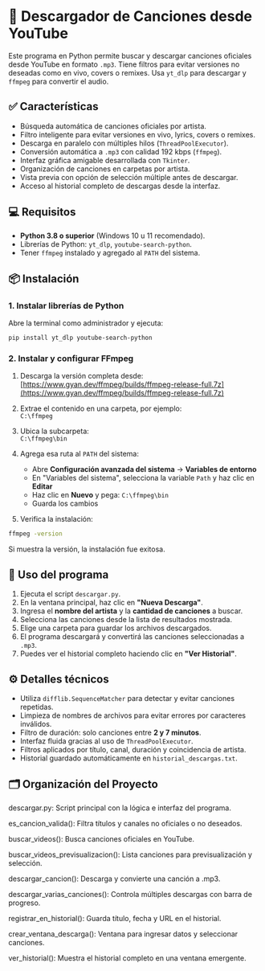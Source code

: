 # 🎵 Descargador de Canciones desde YouTube

Este programa en Python permite buscar y descargar canciones oficiales desde YouTube en formato `.mp3`. Tiene filtros para evitar versiones no deseadas como en vivo, covers o remixes. Usa `yt_dlp` para descargar y `ffmpeg` para convertir el audio.


## ✅ Características

- Búsqueda automática de canciones oficiales por artista.
- Filtro inteligente para evitar versiones en vivo, lyrics, covers o remixes.
- Descarga en paralelo con múltiples hilos (`ThreadPoolExecutor`).
- Conversión automática a `.mp3` con calidad 192 kbps (`ffmpeg`).
- Interfaz gráfica amigable desarrollada con `Tkinter`.
- Organización de canciones en carpetas por artista.
- Vista previa con opción de selección múltiple antes de descargar.
- Acceso al historial completo de descargas desde la interfaz.


## 💻 Requisitos

- **Python 3.8 o superior** (Windows 10 u 11 recomendado).
- Librerías de Python: `yt_dlp`, `youtube-search-python`.
- Tener `ffmpeg` instalado y agregado al `PATH` del sistema.


## 📦 Instalación

### 1. Instalar librerías de Python

Abre la terminal como administrador y ejecuta:

```bash
pip install yt_dlp youtube-search-python
```

### 2. Instalar y configurar FFmpeg

1. Descarga la versión completa desde:  
   [https://www.gyan.dev/ffmpeg/builds/ffmpeg-release-full.7z](https://www.gyan.dev/ffmpeg/builds/ffmpeg-release-full.7z)

2. Extrae el contenido en una carpeta, por ejemplo:  
   `C:\ffmpeg`

3. Ubica la subcarpeta:  
   `C:\ffmpeg\bin`

4. Agrega esa ruta al `PATH` del sistema:
   - Abre **Configuración avanzada del sistema** → **Variables de entorno**
   - En "Variables del sistema", selecciona la variable `Path` y haz clic en **Editar**
   - Haz clic en **Nuevo** y pega: `C:\ffmpeg\bin`
   - Guarda los cambios

5. Verifica la instalación:

```bash
ffmpeg -version
```

Si muestra la versión, la instalación fue exitosa.


## 🚀 Uso del programa

1. Ejecuta el script `descargar.py`.
2. En la ventana principal, haz clic en **"Nueva Descarga"**.
3. Ingresa el **nombre del artista** y la **cantidad de canciones** a buscar.
4. Selecciona las canciones desde la lista de resultados mostrada.
5. Elige una carpeta para guardar los archivos descargados.
6. El programa descargará y convertirá las canciones seleccionadas a `.mp3`.
7. Puedes ver el historial completo haciendo clic en **"Ver Historial"**.



## ⚙️ Detalles técnicos

- Utiliza `difflib.SequenceMatcher` para detectar y evitar canciones repetidas.
- Limpieza de nombres de archivos para evitar errores por caracteres inválidos.
- Filtro de duración: solo canciones entre **2 y 7 minutos**.
- Interfaz fluida gracias al uso de `ThreadPoolExecutor`.
- Filtros aplicados por título, canal, duración y coincidencia de artista.
- Historial guardado automáticamente en `historial_descargas.txt`.



## 🗂️ Organización del Proyecto

descargar.py: Script principal con la lógica e interfaz del programa.

es_cancion_valida(): Filtra títulos y canales no oficiales o no deseados.

buscar_videos(): Busca canciones oficiales en YouTube.

buscar_videos_previsualizacion(): Lista canciones para previsualización y selección.

descargar_cancion(): Descarga y convierte una canción a .mp3.

descargar_varias_canciones(): Controla múltiples descargas con barra de progreso.

registrar_en_historial(): Guarda título, fecha y URL en el historial.

crear_ventana_descarga(): Ventana para ingresar datos y seleccionar canciones.

ver_historial(): Muestra el historial completo en una ventana emergente.
